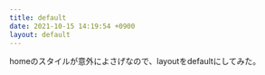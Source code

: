 ```yaml
---
title: default
date: 2021-10-15 14:19:54 +0900
layout: default
---
```


homeのスタイルが意外によさげなので、layoutをdefaultにしてみた。
